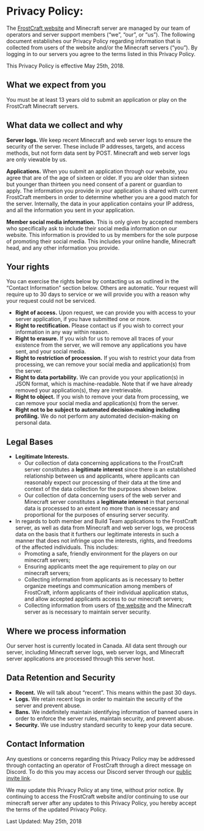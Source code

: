 # Privacy Policy:

The <a href="{{ base_url }}">FrostCraft website</a> and Minecraft server are managed by our team of operators and server support members (“we”, “our”, or “us”). The following document establishes our Privacy Policy regarding information that is collected from users of the website and/or the Minecraft servers (“you”). By logging in to our servers you agree to the terms listed in this Privacy Policy.

This Privacy Policy is effective May 25th, 2018. 

## What we expect from you

You must be at least 13 years old to submit an application or play on the FrostCraft Minecraft servers.

## What data we collect and why 

**Server logs.** We keep recent Minecraft and web server logs to ensure the security of the server. These include IP addresses, targets, and access methods, but not form data sent by POST. Minecraft and web server logs are only viewable by us.

**Applications.** When you submit an application through our website, you agree that are of the age of sixteen or older. If you are older than sixteen but younger than thirteen you need consent of a parent or guardian to apply. The information you provide in your application is shared with current FrostCraft members in order to determine whether you are a good match for the server. Internally, the data in your application contains your IP address, and all the information you sent in your application.

**Member social media information.** This is only given by accepted members who specifically ask to include their social media information on our website. This information is provided to us by members for the sole purpose of promoting their social media. This includes your online handle, Minecraft head, and any other information you provide.

## Your rights

You can exercise the rights below by contacting us as outlined in the “Contact Information” section below. Others are automatic. Your request will require up to 30 days to service or we will provide you with a reason why your request could not be serviced.

- **Right of access.** Upon request, we can provide you with access to your server application, if you have submitted one or more.
- **Right to rectification.** Please contact us if you wish to correct your information in any way within reason.
- **Right to erasure.** If you wish for us to remove all traces of your existence from the server, we will remove any applications you have sent, and your social media.
- **Right to restriction of procession.** If you wish to restrict your data from processing, we can remove your social media and application(s) from the server.
- **Right to data portability.** We can provide you your application(s) in JSON format, which is machine-readable. Note that if we have already removed your application(s), they are irretrievable.
- **Right to object.** If you wish to remove your data from processing, we can remove your social media and application(s) from the server.
- **Right not to be subject to automated decision-making including profiling.** We do not perform any automated decision-making on personal data.

## Legal Bases
- **Legitimate Interests.**
    * Our collection of data concerning applications to the FrostCraft server constitutes a **legitimate interest** since there is an established relationship between us and applicants, where applicants can reasonably expect our processing of their data at the time and context of the data collection for the purposes shown below.
    * Our collection of data concerning users of the web server and Minecraft server constitutes a **legitimate interest** in that personal data is processed to an extent no more than is necessary and proportional for the purposes of ensuring server security.
- In regards to both member and Build Team applications to the FrostCraft server, as well as data from Minecraft and web server logs, we process data on the basis that it furthers our legitimate interests in such a manner that does not infringe upon the interests, rights, and freedoms of the affected individuals. This includes:
    * Promoting a safe, friendly environment for the players on our minecraft servers;
    * Ensuring applicants meet the age requirement to play on our minecraft servers;
    * Collecting information from applicants as is necessary to better organize meetings and communication among members of FrostCraft, inform applicants of their individual application status, and allow accepted applicants access to our minecraft servers;
    * Collecting information from users of <a href="{{ base_url }}">the website</a> and the Minecraft server as is necessary to maintain server security.

## Where we process information

Our server host is currently located in Canada. All data sent through our server, including Minecraft server logs, web server logs, and Minecraft server applications are processed through this server host.

## Data Retention and Security

- **Recent.** We will talk about “recent”. This means within the past 30 days.
- **Logs.** We retain recent logs in order to maintain the security of the server and prevent abuse.
- **Bans.** We indefinitely maintain identifying information of banned users in order to enforce the server rules, maintain security, and prevent abuse.
- **Security.** We use industry standard security to keep your data secure.

## Contact Information
Any questions or concerns regarding this Privacy Policy may be addressed through contacting an operator of FrostCraft through a direct message on Discord. To do this you may access our Discord server through our <a href="{{ discord }}">public invite link</a>.

We may update this Privacy Policy at any time, without prior notice. By continuing to access the FrostCraft website and/or continuing to use our minecraft server after any updates to this Privacy Policy, you hereby accept the terms of the updated Privacy Policy.

Last Updated: May 25th, 2018


